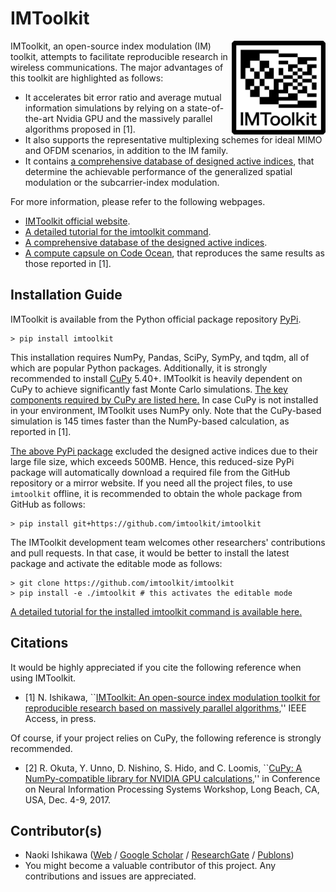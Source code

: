 # IMToolkit

<a href="https://github.com/imtoolkit/imtoolkit"><img align="right" width="150px" height="150px" src="https://github.com/imtoolkit/imtoolkit/blob/master/docs/source/_static/imtoolkit-logo.png?raw=true"></a>
IMToolkit, an open-source index modulation (IM) toolkit, attempts to facilitate reproducible research in wireless communications.
The major advantages of this toolkit are highlighted as follows:

- It accelerates bit error ratio and average mutual information simulations by relying on a state-of-the-art Nvidia GPU and the massively parallel algorithms proposed in [1].
- It also supports the representative multiplexing schemes for ideal MIMO and OFDM scenarios, in addition to the IM family.
- It contains [a comprehensive database of designed active indices](https://ishikawa.cc/imtoolkit/db/index.html), that determine the achievable performance of the generalized spatial modulation or the subcarrier-index modulation.

For more information, please refer to the following webpages.
- [IMToolkit official website](https://ishikawa.cc/imtoolkit/).
- [A detailed tutorial for the imtoolkit command](https://ishikawa.cc/imtoolkit/tutorial.html).
- [A comprehensive database of the designed active indices](https://ishikawa.cc/imtoolkit/db/index.html).
- [A compute capsule on Code Ocean](https://codeocean.com/capsule/4685246/tree), that reproduces the same results as those reported in [1].

## Installation Guide

IMToolkit is available from the Python official package repository [PyPi](https://pypi.org/project/imtoolkit/).

    > pip install imtoolkit

This installation requires NumPy, Pandas, SciPy, SymPy, and tqdm, all of which are popular Python packages.
Additionally, it is strongly recommended to install [CuPy](https://cupy.chainer.org/) 5.40+. 
IMToolkit is heavily dependent on CuPy to achieve significantly fast Monte Carlo simulations.
[The key components required by CuPy are listed here.](https://docs-cupy.chainer.org/en/stable/install.html)
In case CuPy is not installed in your environment, IMToolkit uses NumPy only.
Note that the CuPy-based simulation is 145 times faster than the NumPy-based calculation, as reported in [1].

[The above PyPi package](https://pypi.org/project/imtoolkit/) excluded the designed active indices due to their large file size, which exceeds 500MB.
Hence, this reduced-size PyPi package will automatically download a required file from the GitHub repository or a mirror website.
If you need all the project files, to use `imtoolkit` offline, it is recommended to obtain the whole package from GitHub as follows:

    > pip install git+https://github.com/imtoolkit/imtoolkit

The IMToolkit development team welcomes other researchers' contributions and pull requests.
In that case, it would be better to install the latest package and activate the editable mode as follows:

    > git clone https://github.com/imtoolkit/imtoolkit
    > pip install -e ./imtoolkit # this activates the editable mode

[A detailed tutorial for the installed imtoolkit command is available here.](https://ishikawa.cc/imtoolkit/tutorial.html)

## Citations

It would be highly appreciated if you cite the following reference when using IMToolkit.

- [1] N. Ishikawa, ``[IMToolkit: An open-source index modulation toolkit for reproducible research based on massively parallel algorithms](https://doi.org/10.1109%2Faccess.2019.2928033),'' IEEE Access, in press.

Of course, if your project relies on CuPy, the following reference is strongly recommended.

- [2] R. Okuta, Y. Unno, D. Nishino, S. Hido, and C. Loomis, ``[CuPy: A NumPy-compatible library for NVIDIA GPU calculations](http://learningsys.org/nips17/assets/papers/paper_16.pdf),'' in Conference on Neural Information Processing Systems Workshop, Long Beach, CA, USA, Dec. 4-9, 2017.

## Contributor(s)

- Naoki Ishikawa ([Web](https://ishikawa.cc) / [Google Scholar](https://scholar.google.co.jp/citations?user=JHnisGYAAAAJ) / [ResearchGate](https://www.researchgate.net/profile/Naoki_Ishikawa) / [Publons](https://publons.com/researcher/3012020/naoki-ishikawa/))
- You might become a valuable contributor of this project. Any contributions and issues are appreciated.

